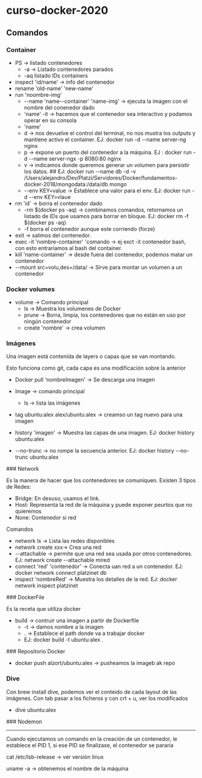 # curso-docker-2020


## Comandos

### Container

- PS -> listado contenedores
  - -a -> Listado contenedores parados
  - -aq listado IDs containers
- inspect 'id/name' -> info del contenedor
- rename 'old-name' 'new-name'
- run 'noombre-img'
  - --name 'name--container' 'name-img' -> ejecuta la imagen con el nombre del conenedor dado
  - 'name' -it -> hacemos que el contenedor sea interactivo y podamos operar en su consola
  - 'name' 
  - d -> nos devuelve el control del terminal, no nos mustra los outputs y mantiene activo el container. EJ: docker run -d --name server-ng nginx
  - p -> expone un puerto del contenedor a la máquina. EJ : docker run -d --name server-ngx -p 8080:80 nginx
  - v -> indicamos donde queremos generar un volumen para persistir los datos. ## EJ: docker run --name db -d -v /Users/alejandro/Dev/Platzi/Servidores/Docker/fundamentos-docker-2018/mongodata:/data/db mongo 
  - --env KEY=value -> Establece una valor para el env. EJ: docker run -d --env KEY=vlaue
- rm 'id' -> borra el contenedor dado
  - -rm $(docker ps -aq) -> combinamos comandos, retornamos un listado de IDs que usamos para borrar en bloque. EJ: docker rm -f $(docker ps -aq)
  - -f borra el contenedor aunque este corriendo (forze)
- exit -> salimos del contenedor.
- exec -it 'nombre-container' 'comando -> ej exct -it contenedor bash, con esto entraríamos al bash del container.
- kill 'name-container' -> desde fuera del contenedor, podemos matar un contenedor
- --mount src=volu,des=/data/ -> Sirve para montar un volumen a un contenedor


### Docker volumes

- volume -> Comando principal
  - ls ->  Muestra los volumenes de Docker
  - prune -> Borra, limpia, los contenedores que no están en uso por ningún contenedor
  - create 'nombre' -> crea volumen 



### Imágenes

Una imagen está contenida de layers o capas que se van montando. 

Esto funciona como git, cada capa es una modificación sobre la anterior

- Docker pull 'nombreImagen' -> Se descarga una imagen

- Image -> comando principal
  - ls -> lista las imágenes
- tag ubuntu:alex alex/ubuntu:alex -> creamso un tag nuevo para una imagen
- history 'imagen' -> Muestra las capas de una imagen. EJ: docker history ubuntu:alex
- --no-trunc -> no rompe la secuencia anterior. EJ: docker history --no-trunc ubuntu:alex


### Network

Es la manera de hacer que los contenedores se comuniquen. Existen 3 tipos de Redes:
- Bridge: En desuso, usamos el link.
- Host: Representa la red de la máquina y puede exponer peurtos que no quieremos
- None: Contenedor si red


Comandos
- network ls -> Lista las redes disponibles
- network create xxx-> Crea una red
- --attachable -> permite que una red sea usada por otros contenedores. EJ: network create --attachable mired
- connect 'red' 'contenedor' -> Conecta uan red a un contenedor. EJ: docker network connect platzinet db
- inspect 'nombreRed' -> Muestra los detalles de la red.  EJ: docker network inspect platzinet


### DockerFile

Es la receta que utiliza docker

- build -> contruir una imagen a partir de Dockerfile
  - -t -> damos nombre a la imagen
  - . -> Establece el path donde va a trabajar docker
  - EJ: docker build -t ubuntu:alex .

### Repositorio Docker

- docker push alzort/ubuntu:alex -> pusheamos la imageb ak repo

### Dive

Con brew install dive, podemos ver el conteido de cada layout de las imágenes. Con tab pasar a los ficheros y con crt + u, ver los modificados

- dive ubuntu:alex


### Nodemon


---
Cuando ejecutamos un comando en la creación de un contenedor, le establece el PID 1, si ese PID se finalizase, el contenedor se pararía




cat /etc/lsb-release  -> ver versión linux

uname -a -> obtenemos el nombre de la máquina


